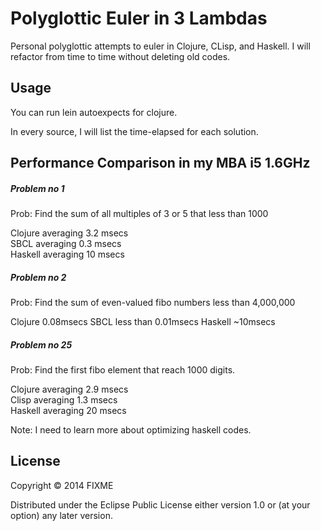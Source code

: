 # Polyglottic Euler in 3 Lambdas

Personal polyglottic attempts to euler in Clojure, CLisp, and
Haskell. I will refactor from time to time without deleting old codes. 

## Usage

You can run lein autoexpects for clojure.

In every source, I will list the time-elapsed for each solution. 

## Performance Comparison in my MBA i5 1.6GHz

##### Problem no 1

Prob: Find the sum of all multiples of 3 or 5 that less than 1000

Clojure averaging 3.2 msecs  
SBCL averaging 0.3 msecs  
Haskell averaging 10 msecs  

##### Problem no 2

Prob: Find the sum of even-valued fibo numbers less than 4,000,000

Clojure 0.08msecs
SBCL less than 0.01msecs
Haskell ~10msecs

##### Problem no 25

Prob: Find the first fibo element that reach 1000 digits.

Clojure averaging 2.9 msecs  
Clisp averaging 1.3 msecs  
Haskell averaging 20 msecs  

Note: I need to learn more about optimizing haskell codes.

## License

Copyright © 2014 FIXME

Distributed under the Eclipse Public License either version 1.0 or (at
your option) any later version.
